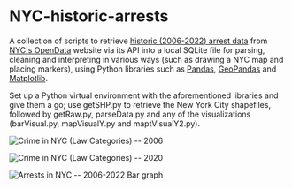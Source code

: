 # NYC-historic-arrests
A collection of scripts to retrieve [historic (2006-2022) arrest data](https://data.cityofnewyork.us/Public-Safety/NYPD-Arrests-Data-Historic-/8h9b-rp9u) from [NYC's OpenData](https://opendata.cityofnewyork.us/) website via its API into a local SQLite file for parsing, cleaning and interpreting in various ways (such as drawing a NYC map and placing markers), using Python libraries such as [Pandas](https://pandas.pydata.org/), [GeoPandas](https://geopandas.org/en/stable/index.html) and [Matplotlib](https://matplotlib.org/).

Set up a Python virtual environment with the aforementioned libraries and give them a go; use getSHP.py to retrieve the New York City shapefiles, followed by getRaw.py, parseData.py and any of the visualizations (barVisual.py, mapVisualY.py and maptVisualY2.py).

![Crime in NYC (Law Categories) -- 2006](https://github.com/ShoutVoid/NYC-historic-arrests/assets/167651258/04ad95aa-bdc0-4b54-8dc5-a836c11df2fd)

![Crime in NYC (Law Categories) -- 2020](https://github.com/ShoutVoid/NYC-historic-arrests/assets/167651258/5464a85f-bd40-49a5-b554-8a2f35e90b04)

![Arrests in NYC -- 2006-2022  Bar graph](https://github.com/ShoutVoid/NYC-historic-arrests/assets/167651258/a88cf9d5-587a-4cb6-b6d7-f596a7c7802e)
